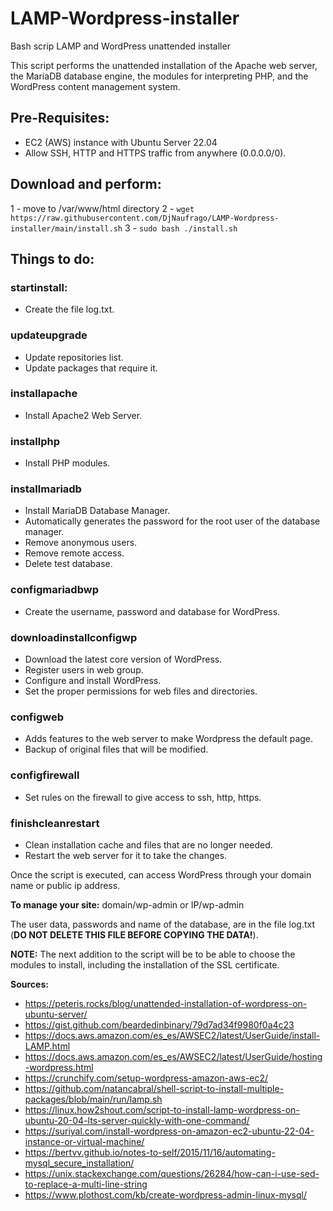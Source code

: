 # LAMP-Wordpress-installer
Bash scrip LAMP and WordPress unattended installer

This script performs the unattended installation of the Apache web server, the MariaDB database engine, the modules for interpreting PHP, and the WordPress content management system.

## Pre-Requisites:
- EC2 (AWS) instance with Ubuntu Server 22.04
- Allow SSH, HTTP and HTTPS traffic from anywhere (0.0.0.0/0).

## Download and perform:
1 - move to /var/www/html directory
2 - `wget https://raw.githubusercontent.com/DjNaufrago/LAMP-Wordpress-installer/main/install.sh`
3 - `sudo bash ./install.sh`

## Things to do:
### startinstall:
  - Create the file log.txt.
### updateupgrade
  - Update repositories list.
  - Update packages that require it.
### installapache
  - Install Apache2 Web Server.
### installphp
- Install PHP modules.
### installmariadb
  - Install MariaDB Database Manager.
  - Automatically generates the password for the root user of the database manager.
  - Remove anonymous users.
  - Remove remote access.
  - Delete test database.
### configmariadbwp
  - Create the username, password and database for WordPress.
### downloadinstallconfigwp
  - Download the latest core version of WordPress.
  - Register users in web group.
  - Configure and install WordPress.
  - Set the proper permissions for web files and directories.
### configweb
  - Adds features to the web server to make Wordpress the default page.
  - Backup of original files that will be modified.
### configfirewall
  - Set rules on the firewall to give access to ssh, http, https.
### finishcleanrestart
  - Clean installation cache and files that are no longer needed.
  - Restart the web server for it to take the changes.

Once the script is executed, can access WordPress through your domain name or public ip address.

**To manage your site:** domain/wp-admin or IP/wp-admin

The user data, passwords and name of the database, are in the file log.txt (**DO NOT DELETE THIS FILE BEFORE COPYING THE DATA!**).

**NOTE:** The next addition to the script will be to be able to choose the modules to install, including the installation of the SSL certificate.

**Sources:**
- https://peteris.rocks/blog/unattended-installation-of-wordpress-on-ubuntu-server/
- https://gist.github.com/beardedinbinary/79d7ad34f9980f0a4c23
- https://docs.aws.amazon.com/es_es/AWSEC2/latest/UserGuide/install-LAMP.html
- https://docs.aws.amazon.com/es_es/AWSEC2/latest/UserGuide/hosting-wordpress.html
- https://crunchify.com/setup-wordpress-amazon-aws-ec2/
- https://github.com/natancabral/shell-script-to-install-multiple-packages/blob/main/run/lamp.sh
- https://linux.how2shout.com/script-to-install-lamp-wordpress-on-ubuntu-20-04-lts-server-quickly-with-one-command/
- https://suriyal.com/install-wordpress-on-amazon-ec2-ubuntu-22-04-instance-or-virtual-machine/
- https://bertvv.github.io/notes-to-self/2015/11/16/automating-mysql_secure_installation/
- https://unix.stackexchange.com/questions/26284/how-can-i-use-sed-to-replace-a-multi-line-string
- https://www.plothost.com/kb/create-wordpress-admin-linux-mysql/
